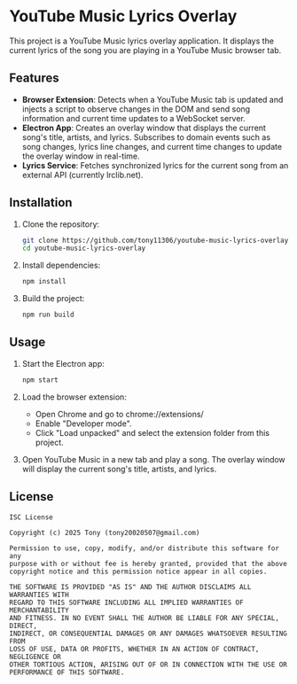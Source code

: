 
# YouTube Music Lyrics Overlay

This project is a YouTube Music lyrics overlay application. It displays the current lyrics of the song you are playing in a YouTube Music browser tab.

## Features

- **Browser Extension**: Detects when a YouTube Music tab is updated and injects a script to observe changes in the DOM and send song information and current time updates to a WebSocket server.
- **Electron App**: Creates an overlay window that displays the current song's title, artists, and lyrics. Subscribes to domain events such as song changes, lyrics line changes, and current time changes to update the overlay window in real-time.
- **Lyrics Service**: Fetches synchronized lyrics for the current song from an external API (currently lrclib.net).


## Installation

1. Clone the repository:
    ```sh
    git clone https://github.com/tony11306/youtube-music-lyrics-overlay.git
    cd youtube-music-lyrics-overlay
    ```

2. Install dependencies:
    ```sh
    npm install
    ```

3. Build the project:
    ```sh
    npm run build
    ```

## Usage

1. Start the Electron app:
    ```sh
    npm start
    ```

2. Load the browser extension:
    - Open Chrome and go to chrome://extensions/
    - Enable "Developer mode".
    - Click "Load unpacked" and select the extension folder from this project.

3. Open YouTube Music in a new tab and play a song. The overlay window will display the current song's title, artists, and lyrics.

## License

    ISC License

    Copyright (c) 2025 Tony (tony20020507@gmail.com)

    Permission to use, copy, modify, and/or distribute this software for any
    purpose with or without fee is hereby granted, provided that the above
    copyright notice and this permission notice appear in all copies.

    THE SOFTWARE IS PROVIDED "AS IS" AND THE AUTHOR DISCLAIMS ALL WARRANTIES WITH
    REGARD TO THIS SOFTWARE INCLUDING ALL IMPLIED WARRANTIES OF MERCHANTABILITY
    AND FITNESS. IN NO EVENT SHALL THE AUTHOR BE LIABLE FOR ANY SPECIAL, DIRECT,
    INDIRECT, OR CONSEQUENTIAL DAMAGES OR ANY DAMAGES WHATSOEVER RESULTING FROM
    LOSS OF USE, DATA OR PROFITS, WHETHER IN AN ACTION OF CONTRACT, NEGLIGENCE OR
    OTHER TORTIOUS ACTION, ARISING OUT OF OR IN CONNECTION WITH THE USE OR
    PERFORMANCE OF THIS SOFTWARE.